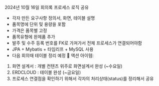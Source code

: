 2024년 10월 16일 회의록
프로세스 로직 공유
- 각자 만든 요구사항 정의서, 화면, 테이블 설명
- 품목명에 단위 및 용량을 포함
- 가격은 품목별 고정
- 품목유형에 완제품 추가
- 발주 및 수주 등록 번호를 FK로 가져가서 전체 프로세스가 연결되어야함
- JPA + Mybatis + 타임리프 + MySQL 사용
- 다음 회의때 테이블 정리 예정
📌 액션 아이템:
1. 화면 설계서 : 개별 컨텐츠 위주로 화면설계서 완성 (~수요일)
2. ERDCLOUD : 테이블 완성 (~금요일)
3. 프로세스 연결점을 확인하기 위해서 각자의 처리상태(status)를 정리해서 공유